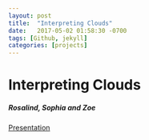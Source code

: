 ```yaml
---
layout: post
title:  "Interpreting Clouds"
date:   2017-05-02 01:58:30 -0700
tags: [Github, jekyll]
categories: [projects]
---
```



# Interpreting Clouds
##### Rosalind, Sophia and Zoe


[Presentation](https://docs.google.com/presentation/d/1tTIyJlScvtnxIqtaZ6hyWrqCa8R6MQP5FkZiCw0diEs/edit?usp=sharing)
